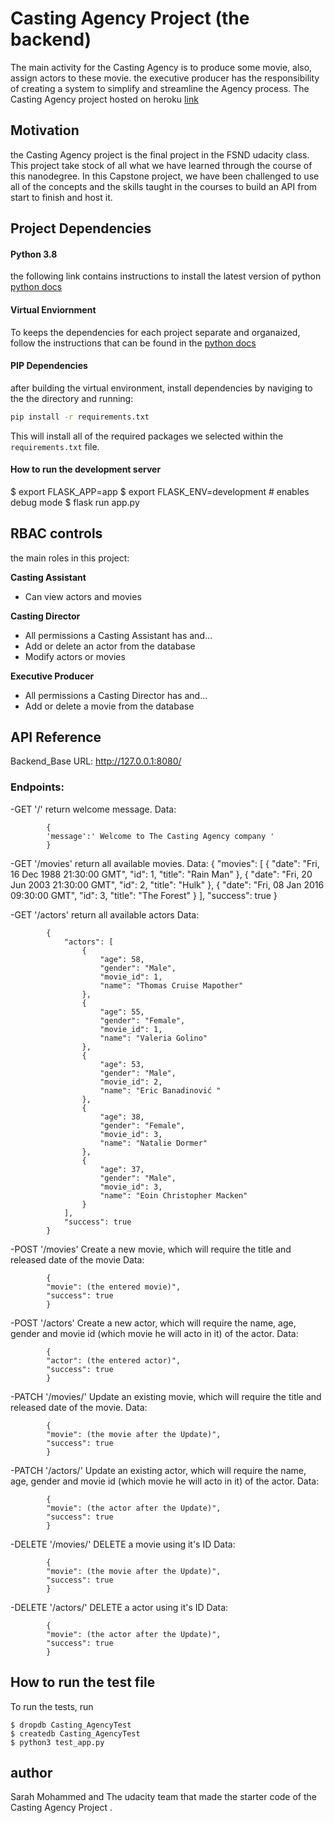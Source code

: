 # Casting Agency Project (the backend)

The main activity for the Casting Agency is to produce some movie, also, assign actors to these movie. the executive producer has the responsibility of creating a system to simplify and streamline the Agency process. The Casting Agency project hosted on heroku [link](https://castingagency21.herokuapp.com)

## Motivation 
the Casting Agency project is the final project in the FSND udacity class. This project take stock of all what we have learned through the course of this nanodegree. In this Capstone project, we have been challenged to use all of the concepts and the skills taught in the courses to build an API from start to finish and host it.

## Project Dependencies

#### Python 3.8

the following link contains instructions to install the latest version of python [python docs](https://docs.python.org/3/using/unix.html#getting-and-installing-the-latest-version-of-python)

#### Virtual Enviornment

To keeps the dependencies for each project separate and organaized, follow the instructions that can be found in the [python docs](https://packaging.python.org/guides/installing-using-pip-and-virtual-environments/)

#### PIP Dependencies

after building the virtual environment, install dependencies by naviging to the the directory and running:
```bash
pip install -r requirements.txt
```
This will install all of the required packages we selected within the `requirements.txt` file.

#### How to run the development server

$ export FLASK_APP=app
$ export FLASK_ENV=development # enables debug mode
$ flask run app.py

## RBAC controls
the main roles in this project:

**Casting Assistant**
   - Can view actors and movies
   
**Casting Director**
   - All permissions a Casting Assistant has and…
   - Add or delete an actor from the database
   - Modify actors or movies
   
**Executive Producer**
  -  All permissions a Casting Director has and…
  -  Add or delete a movie from the database
## API Reference

Backend_Base URL: http://127.0.0.1:8080/

### Endpoints:
-GET '/'
return welcome message.
Data:

            {
            'message':' Welcome to The Casting Agency company '
            }
-GET '/movies'
return all available movies.
Data:
             {
                 "movies": [
                     {
                         "date": "Fri, 16 Dec 1988 21:30:00 GMT",
                         "id": 1,
                         "title": "Rain Man"
                     },
                     {
                         "date": "Fri, 20 Jun 2003 21:30:00 GMT",
                         "id": 2,
                         "title": "Hulk"
                     },
                     {
                         "date": "Fri, 08 Jan 2016 09:30:00 GMT",
                         "id": 3,
                         "title": "The Forest"
                     }
                 ],
                 "success": true
             }


-GET '/actors'
return all available actors
Data:

            {
                "actors": [
                    {
                        "age": 58,
                        "gender": "Male",
                        "movie_id": 1,
                        "name": "Thomas Cruise Mapother"
                    },
                    {
                        "age": 55,
                        "gender": "Female",
                        "movie_id": 1,
                        "name": "Valeria Golino"
                    },
                    {
                        "age": 53,
                        "gender": "Male",
                        "movie_id": 2,
                        "name": "Eric Banadinović "
                    },
                    {
                        "age": 38,
                        "gender": "Female",
                        "movie_id": 3,
                        "name": "Natalie Dormer"
                    },
                    {
                        "age": 37,
                        "gender": "Male",
                        "movie_id": 3,
                        "name": "Eoin Christopher Macken"
                    }
                ],
                "success": true
            }

-POST '/movies'
Create a new movie,
which will require the title and released date of the movie
Data:
        
            {
            "movie": (the entered movie)", 
            "success": true
            }

-POST '/actors'
Create a new actor,
which will require the name, age, gender and movie id (which movie he will acto in it) of the actor.
Data:
        
            {
            "actor": (the entered actor)", 
            "success": true
            }

-PATCH '/movies/<id>'
Update an existing movie,
which will require the title and released date of the movie.
Data:
        
            {
            "movie": (the movie after the Update)", 
            "success": true
            }
-PATCH '/actors/<id>'
Update an existing actor,
which will require the name, age, gender and movie id (which movie he will acto in it) of the actor.
Data:
        
            {
            "movie": (the actor after the Update)", 
            "success": true
            }
-DELETE '/movies/<id>'
DELETE a movie using it's ID
Data:
    
            {
            "movie": (the movie after the Update)", 
            "success": true
            }
   -DELETE '/actors/<id>'
DELETE a actor using it's ID
Data:

            {
            "movie": (the actor after the Update)", 
            "success": true
            }
## How to run the test file 


To run the tests, run 
```
$ dropdb Casting_AgencyTest
$ createdb Casting_AgencyTest
$ python3 test_app.py
```

## author
Sarah Mohammed and The udacity team that made the starter code of the Casting Agency Project .
